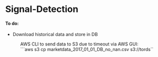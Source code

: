 # Signal-Detection


<h4> To do:</h4>

<ul>
<li>Download historical data and store in DB</li>
<ul>


AWS CLI to send data to S3 due to timeout via AWS GUI:</br>
```aws s3 cp marketdata_2017_01_01_DB_no_nan.csv s3://tords``

